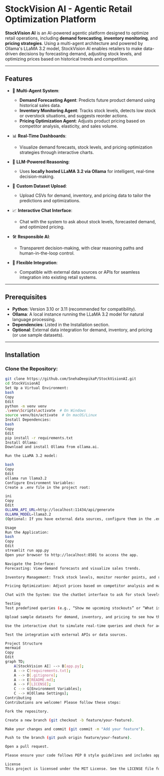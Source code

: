 # StockVision AI - Agentic Retail Optimization Platform

**StockVision AI** is an AI-powered agentic platform designed to optimize retail operations, including **demand forecasting**, **inventory monitoring**, and **pricing strategies**. Using a multi-agent architecture and powered by Ollama's LLaMA 3.2 model, StockVision AI enables retailers to make data-driven decisions by forecasting demand, adjusting stock levels, and optimizing prices based on historical trends and competition.

---

## Features

- 🧠 **Multi-Agent System**:
  - **Demand Forecasting Agent**: Predicts future product demand using historical sales data.
  - **Inventory Monitoring Agent**: Tracks stock levels, detects low stock or overstock situations, and suggests reorder actions.
  - **Pricing Optimization Agent**: Adjusts product pricing based on competitor analysis, elasticity, and sales volume.

- 📊 **Real-Time Dashboards**:
  - Visualize demand forecasts, stock levels, and pricing optimization strategies through interactive charts.

- 🧠 **LLM-Powered Reasoning**:
  - Uses **locally hosted LLaMA 3.2 via Ollama** for intelligent, real-time decision-making.

- 🔄 **Custom Dataset Upload**:
  - Upload CSVs for demand, inventory, and pricing data to tailor the predictions and optimizations.

- 📈 **Interactive Chat Interface**:
  - Chat with the system to ask about stock levels, forecasted demand, and optimized pricing.

- 🛠 **Responsible AI**:
  - Transparent decision-making, with clear reasoning paths and human-in-the-loop control.

- 🧠 **Flexible Integration**:
  - Compatible with external data sources or APIs for seamless integration into existing retail systems.

---

## Prerequisites

- **Python**: Version 3.10 or 3.11 (recommended for compatibility).
- **Ollama**: A local instance running the LLaMA 3.2 model for natural language processing.
- **Dependencies**: Listed in the Installation section.
- **Optional**: External data integration for demand, inventory, and pricing (or use sample datasets).

---

## Installation

### Clone the Repository:

```bash
git clone https://github.com/SnehaDeepikaP/StockVisionAI.git
cd StockVisionAI
Set Up a Virtual Environment:
bash
Copy
Edit
python -m venv venv
.\venv\Scripts\activate  # On Windows
source venv/bin/activate  # On macOS/Linux
Install Dependencies:
bash
Copy
Edit
pip install -r requirements.txt
Install Ollama:
Download and install Ollama from ollama.ai.

Run the LLaMA 3.2 model:

bash
Copy
Edit
ollama run llama3.2
Configure Environment Variables:
Create a .env file in the project root:

ini
Copy
Edit
OLLAMA_API_URL=http://localhost:11434/api/generate
OLLAMA_MODEL=llama3.2
(Optional: If you have external data sources, configure them in the .env file.)

Usage
Run the Application:
bash
Copy
Edit
streamlit run app.py
Open your browser to http://localhost:8501 to access the app.

Navigate the Interface:
Forecasting: View demand forecasts and visualize sales trends.

Inventory Management: Track stock levels, monitor reorder points, and receive alerts.

Pricing Optimization: Adjust prices based on competitor analysis and market conditions.

Chat with the System: Use the chatbot interface to ask for stock levels, forecasts, and price adjustments.

Testing
Test predefined queries (e.g., “Show me upcoming stockouts” or “What is the forecast for next month?”).

Upload sample datasets for demand, inventory, and pricing to see how the agents react.

Use the interactive chat to simulate real-time queries and check for accurate responses.

Test the integration with external APIs or data sources.

Project Structure
mermaid
Copy
Edit
graph TD;
    A[StockVision AI] --> B[app.py];
    A --> C[requirements.txt];
    A --> D[.gitignore];
    A --> E[README.md];
    A --> F[LICENSE];
    C --> G[Environment Variables];
    C --> H[Ollama Settings];
Contributing
Contributions are welcome! Please follow these steps:

Fork the repository.

Create a new branch (git checkout -b feature/your-feature).

Make your changes and commit (git commit -m "Add your feature").

Push to the branch (git push origin feature/your-feature).

Open a pull request.

Please ensure your code follows PEP 8 style guidelines and includes appropriate tests.

License
This project is licensed under the MIT License. See the LICENSE file for details.

